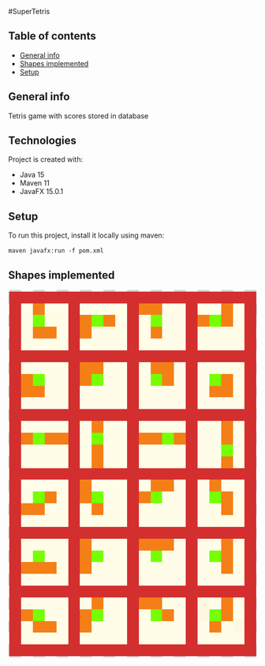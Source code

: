 #SuperTetris
## Table of contents
* [General info](#general-info)
* [Shapes implemented](#Shapes-implemented)
* [Setup](#setup)

## General info
Tetris game with scores stored in database

## Technologies
Project is created with:
* Java 15
* Maven 11
* JavaFX 15.0.1

## Setup
To run this project, install it locally using maven:
```
maven javafx:run -f pom.xml
```


## Shapes implemented
![In game Shapes](img.png)